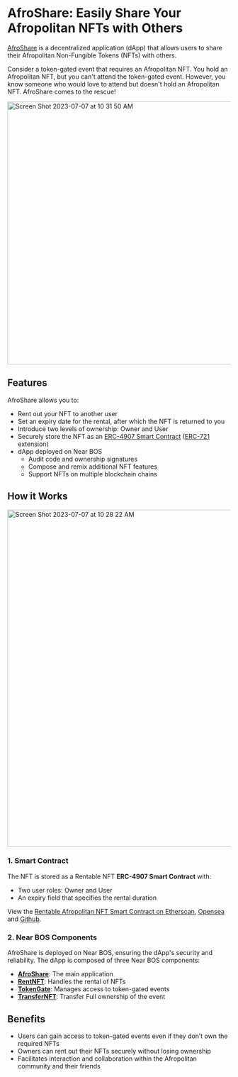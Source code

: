 # AfroShare: Easily Share Your Afropolitan NFTs with Others

[AfroShare](https://near.org/tomiwa1a1.near/widget/AfroShare?alchemyApiKey=uB5QD-LyGRGbOa5--7aWs-dyqxjb3z24&address=0x8842da19ef17d1a10875e0ebddb6981e178b90d2&tokenId=1) is a decentralized application (dApp) that allows users to share their Afropolitan Non-Fungible Tokens (NFTs) with others.

Consider a token-gated event that requires an Afropolitan NFT. You hold an Afropolitan NFT, but you can't attend the token-gated event. However, you know someone who would love to attend but doesn't hold an Afropolitan NFT. AfroShare comes to the rescue!

<img width="593" alt="Screen Shot 2023-07-07 at 10 31 50 AM" src="https://github.com/atilatech/together/assets/9806858/7876e4d5-2ba0-48ff-a594-e7ace05b533a">


## Features
AfroShare allows you to:
- Rent out your NFT to another user
- Set an expiry date for the rental, after which the NFT is returned to you
- Introduce two levels of ownership: Owner and User
- Securely store the NFT as an [ERC-4907 Smart Contract](https://eips.ethereum.org/EIPS/eip-4907) ([ERC-721](https://eips.ethereum.org/EIPS/eip-721) extension)
- dApp deployed on Near BOS
  - Audit code and ownership signatures
  - Compose and remix additional NFT features
  - Support NFTs on multiple blockchain chains

## How it Works

<img width="760" alt="Screen Shot 2023-07-07 at 10 28 22 AM" src="https://github.com/atilatech/together/assets/9806858/3bd2e50e-6cee-45a2-b8c9-9b6667ab57ec">


### 1. Smart Contract
The NFT is stored as a Rentable NFT **ERC-4907 Smart Contract** with:
- Two user roles: Owner and User
- An expiry field that specifies the rental duration

View the [Rentable Afropolitan NFT Smart Contract on Etherscan](https://goerli.etherscan.io/address/0x8842da19ef17d1a10875e0ebddb6981e178b90d2#code),  [Opensea](https://testnets.opensea.io/assets/goerli/0x8842da19ef17d1a10875e0ebddb6981e178b90d2/) and [Github](https://github.com/atilatech/together/blob/master/contracts/RentableNFT.sol).

### 2. Near BOS Components
AfroShare is deployed on Near BOS, ensuring the dApp's security and reliability. The dApp is composed of three Near BOS components:
- **[AfroShare](https://near.org/tomiwa1a1.near/widget/AfroShare)**: The main application
- **[RentNFT](https://near.org/tomiwa1a1.near/widget/RentNFT)**: Handles the rental of NFTs
- **[TokenGate](https://near.org/tomiwa1a1.near/widget/TokenGate)**: Manages access to token-gated events
- **[TransferNFT](https://near.org/tomiwa1a1.near/widget/TransferNFT)**: Transfer Full ownership of the event

## Benefits
- Users can gain access to token-gated events even if they don’t own the required NFTs
- Owners can rent out their NFTs securely without losing ownership
- Facilitates interaction and collaboration within the Afropolitan community and their friends
